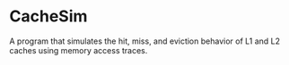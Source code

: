 # CacheSim
A program that simulates the hit, miss, and eviction behavior of L1 and L2 caches using memory access traces.
